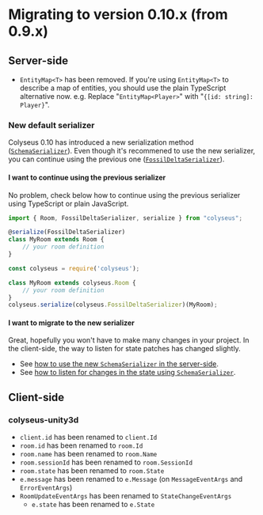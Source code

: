 # Migrating to version 0.10.x (from 0.9.x)

## Server-side

- `EntityMap<T>` has been removed. If you're using `EntityMap<T>` to describe a map of entities, you should use the plain TypeScript alternative now. e.g. Replace "`EntityMap<Player>`" with "`{[id: string]: Player}`".

### New default serializer

Colyseus 0.10 has introduced a new serialization method ([`SchemaSerializer`](/state/schema/)). Even though it's recommened to use the new serializer, you can continue using the previous one ([`FossilDeltaSerializer`](/state/fossil-delta/)).

#### I want to continue using the previous serializer

No problem, check below how to continue using the previous serializer using TypeScript or plain JavaScript.

```javascript fct_label="TypeScript"
import { Room, FossilDeltaSerializer, serialize } from "colyseus";

@serialize(FossilDeltaSerializer)
class MyRoom extends Room {
    // your room definition
}
```

```javascript fct_label="JavaScript"
const colyseus = require('colyseus');

class MyRoom extends colyseus.Room {
    // your room definition
}
colyseus.serialize(colyseus.FossilDeltaSerializer)(MyRoom);
```

#### I want to migrate to the new serializer

Great, hopefully you won't have to make many changes in your project. In the client-side, the way to listen for state patches has changed slightly.

- See [how to use the new `SchemaSerializer` in the server-side](/state/schema/#server-side).
- See [how to listen for changes in the state using `SchemaSerializer`](/state/schema/#client-side).

## Client-side

### colyseus-unity3d

- `client.id` has been renamed to `client.Id`
- `room.id` has been renamed to `room.Id`
- `room.name` has been renamed to `room.Name`
- `room.sessionId` has been renamed to `room.SessionId`
- `room.state` has been renamed to `room.State`
- `e.message` has been renamed to `e.Message` (on `MessageEventArgs` and `ErrorEventArgs`)
- `RoomUpdateEventArgs` has been renamed to `StateChangeEventArgs`
    - `e.state` has been renamed to `e.State`

